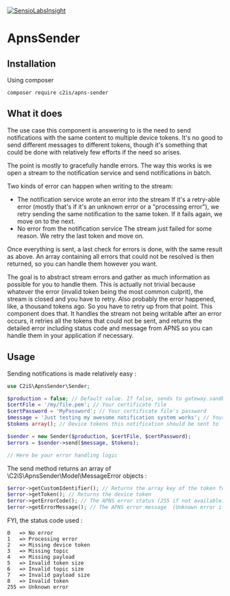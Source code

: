 [![SensioLabsInsight](https://insight.sensiolabs.com/projects/64678405-7340-4a44-8979-973dd37d52b5/mini.png)](https://insight.sensiolabs.com/projects/64678405-7340-4a44-8979-973dd37d52b5)

ApnsSender
=========

Installation
------------

Using composer

    composer require c2is/apns-sender

What it does
------------

The use case this component is answering to is the need to send notifications with the same content to multiple device tokens.
It's no good to send different messages to different tokens, though it's something that could be done with relatively few efforts if the need so arises.

The point is mostly to gracefully handle errors.
The way this works is we open a stream to the notification service and send notifications in batch.

Two kinds of error can happen when writing to the stream:

- The notification service wrote an error into the stream
    If it's a retry-able error (mostly that's if it's an unknown error or a "processing error"), we retry sending the same notification to the same token. If it fails again, we move on to the next.
- No error from the notification service
    The stream just failed for some reason. We retry the last token and move on.

Once everything is sent, a last check for errors is done, with the same result as above.
An array containing all errors that could not be resolved is then returned, so you can handle them however you want.

The goal is to abstract stream errors and gather as much information as possible for you to handle them.
This is actually not trivial because whatever the error (invalid token being the most common culprit), the stream is closed and you have to retry. Also probably the error happened, like, a thousand tokens ago. So you have to retry up from that point.
This component does that. It handles the stream not being writable after an error occurs, it retries all the tokens that could not be sent, and returns the detailed error including status code and message from APNS so you can handle them in your application if necessary.

Usage
-----

Sending notifications is made relatively easy :

```php
use C2iS\ApnsSender\Sender;

$production = false; // Default value. If false, sends to gateway.sandbox.push.apple.com. If true, sends to gateway.push.apple.com
$certFile = '/my/file.pem'; // Your certificate file
$certPassword = 'MyPassword'; // Your certificate file's password
$message = 'Just testing my awesome notification system works'; // Your notification content
$tokens array(); // Device tokens this notification should be sent to

$sender = new Sender($production, $certFile, $certPassword);
$errors = $sender->send($message, $tokens);

// Here be your error handling logic
```

The send method returns an array of \C2iS\ApnsSender\Model\MessageError objects :

```php
$error->getCustomIdentifier(); // Returns the array key of the token for which the error occurred
$error->getToken(); // Returns the device token
$error->getErrorCode(); // The APNS error status (255 if not available)
$error->getErrorMessage(); // The APNS error message  (Unknown error if not available)
```

FYI, the status code used :

    0   => No error
    1   => Processing error
    2   => Missing device token
    3   => Missing topic
    4   => Missing payload
    5   => Invalid token size
    6   => Invalid topic size
    7   => Invalid payload size
    8   => Invalid token
    255 => Unknown error
